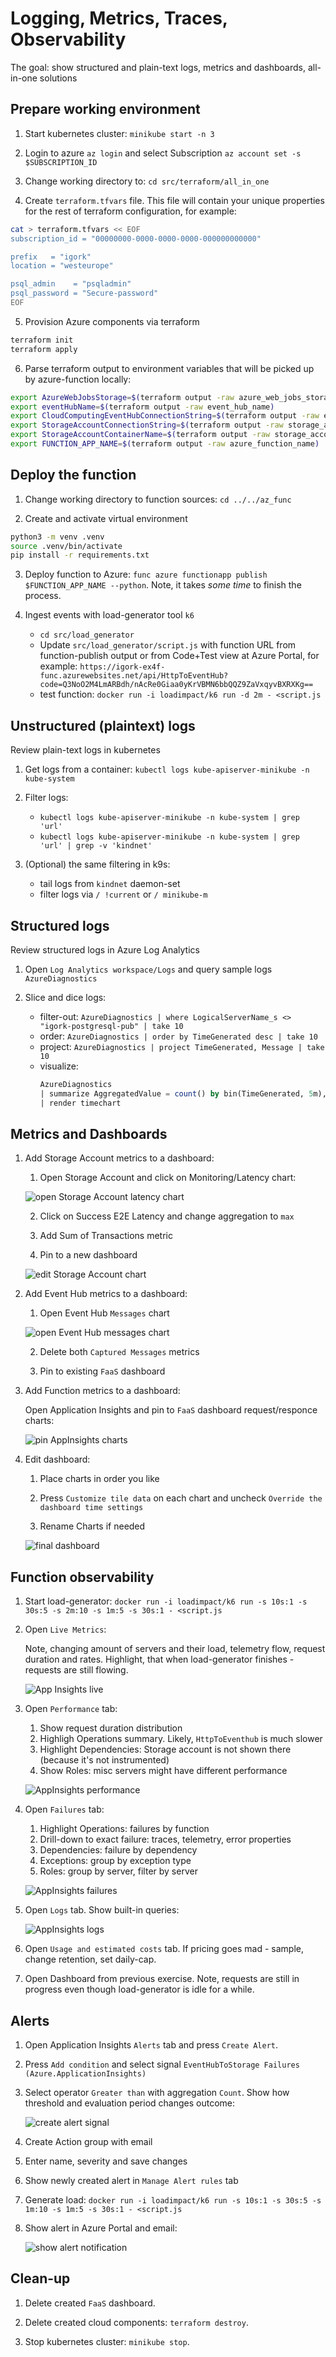 # Logging, Metrics, Traces, Observability

The goal: show structured and plain-text logs, metrics and dashboards, all-in-one solutions

## Prepare working environment

1. Start kubernetes cluster: `minikube start -n 3`

2. Login to azure `az login` and select Subscription `az account set -s $SUBSCRIPTION_ID`

3. Change working directory to: `cd src/terraform/all_in_one`

4. Create `terraform.tfvars` file. This file will contain your unique properties for the rest of terraform configuration, for example:

```sh
cat > terraform.tfvars << EOF
subscription_id = "00000000-0000-0000-0000-000000000000"

prefix   = "igork"
location = "westeurope"

psql_admin    = "psqladmin"
psql_password = "Secure-password"
EOF
```

5. Provision Azure components via terraform

```sh
terraform init
terraform apply
```

6. Parse terraform output to environment variables that will be picked up by azure-function locally:

```sh
export AzureWebJobsStorage=$(terraform output -raw azure_web_jobs_storage)
export eventHubName=$(terraform output -raw event_hub_name)
export CloudComputingEventHubConnectionString=$(terraform output -raw event_hub_connection_string)
export StorageAccountConnectionString=$(terraform output -raw storage_account_connection_string)
export StorageAccountContainerName=$(terraform output -raw storage_account_containername)
export FUNCTION_APP_NAME=$(terraform output -raw azure_function_name)
```

## Deploy the function

1. Change working directory to function sources: `cd ../../az_func`

2. Create and activate virtual environment

```sh
python3 -m venv .venv
source .venv/bin/activate
pip install -r requirements.txt
```

3. Deploy function to Azure: `func azure functionapp publish $FUNCTION_APP_NAME --python`. Note, it takes _some time_ to finish the process.

4. Ingest events with load-generator tool `k6`

    - `cd src/load_generator`
    - Update `src/load_generator/script.js` with function URL from function-publish output or from Code+Test view at Azure Portal, for example: `https://igork-ex4f-func.azurewebsites.net/api/HttpToEventHub?code=Q3NoO2M4LmARBdh/nAcRe0Giaa0yKrVBMN6bbQQZ9ZaVxqyvBXRXKg==`
    - test function: `docker run -i loadimpact/k6 run -d 2m - <script.js`

## Unstructured (plaintext) logs

Review plain-text logs in kubernetes

1. Get logs from a container: `kubectl logs kube-apiserver-minikube -n kube-system`

2. Filter logs:

    - `kubectl logs kube-apiserver-minikube -n kube-system | grep 'url'`
    - `kubectl logs kube-apiserver-minikube -n kube-system | grep 'url' | grep -v 'kindnet'`

3. (Optional) the same filtering in k9s:

    - tail logs from `kindnet` daemon-set
    - filter logs via `/ !current` or `/ minikube-m`

## Structured logs

Review structured logs in Azure Log Analytics

1. Open `Log Analytics workspace/Logs` and query sample logs `AzureDiagnostics`

2. Slice and dice logs:

    - filter-out: `AzureDiagnostics | where LogicalServerName_s <> "igork-postgresql-pub" | take 10`
    - order: `AzureDiagnostics | order by TimeGenerated desc | take 10`
    - project: `AzureDiagnostics | project TimeGenerated, Message | take 10`
    - visualize:
        ```sql
        AzureDiagnostics 
        | summarize AggregatedValue = count() by bin(TimeGenerated, 5m), LogicalServerName_s 
        | render timechart
        ```

## Metrics and Dashboards

1. Add Storage Account metrics to a dashboard:

    1. Open Storage Account and click on Monitoring/Latency chart:

    ![open Storage Account latency chart](../files/13-monitoring/01-storage-metrics.png)

    2. Click on Success E2E Latency and change aggregation to `max`

    3. Add Sum of Transactions metric

    4. Pin to a new dashboard
    
    ![edit Storage Account chart](../files/13-monitoring/02-storage-metrics.png)

2. Add Event Hub metrics to a dashboard:

    1. Open Event Hub `Messages` chart

    ![open Event Hub messages chart](../files/13-monitoring/03-event-hub-metrics.png)
    
    2. Delete both `Captured Messages` metrics

    3. Pin to existing `FaaS` dashboard

3. Add Function metrics to a dashboard:

    Open Application Insights and pin to `FaaS` dashboard request/responce charts:
    
    ![pin AppInsights charts](../files/13-monitoring/04-app-insights-metrics.png)

4. Edit dashboard:

    1. Place charts in order you like

    2. Press `Customize tile data` on each chart and uncheck `Override the dashboard time settings`

    3. Rename Charts if needed
    
    ![final dashboard](../files/13-monitoring/05-dashboard.png)

## Function observability

1. Start load-generator: `docker run -i loadimpact/k6 run -s 10s:1 -s 30s:5 -s 2m:10 -s 1m:5 -s 30s:1 - <script.js`

2. Open `Live Metrics`:

    Note, changing amount of servers and their load, telemetry flow, request duration and rates. Highlight, that when load-generator finishes - requests are still flowing.

    ![App Insights live](../files/13-monitoring/06-appinsights-live.png)

3. Open `Performance` tab:

    1. Show request duration distribution
    2. Highligh Operations summary. Likely, `HttpToEventhub` is much slower
    3. Highlight Dependencies: Storage account is not shown there (because it's not instrumented)
    4. Show Roles: misc servers might have different performance

    ![AppInsights performance](../files/13-monitoring/07-appinsights-performance.png)

4. Open `Failures` tab:

    1. Highlight Operations: failures by function
    2. Drill-down to exact failure: traces, telemetry, error properties
    3. Dependencies: failure by dependency
    4. Exceptions: group by exception type
    5. Roles: group by server, filter by server

    ![AppInsights failures](../files/13-monitoring/08-appinsights-failures.png)

5. Open `Logs` tab. Show built-in queries:

    ![AppInsights logs](../files/13-monitoring/09-appinsights-logs.png)

6. Open `Usage and estimated costs` tab. If pricing goes mad - sample, change retention, set daily-cap.

7. Open Dashboard from previous exercise. Note, requests are still in progress even though load-generator is idle for a while.

## Alerts

1. Open Application Insights `Alerts` tab and press `Create Alert`.

2. Press `Add condition` and select signal `EventHubToStorage Failures (Azure.ApplicationInsights)`

3. Select operator `Greater than` with aggregation `Count`. Show how threshold and evaluation period changes outcome:

    ![create alert signal](../files/13-monitoring/10-alert-signal.png)

4. Create Action group with email

5. Enter name, severity and save changes

6. Show newly created alert in `Manage Alert rules` tab

7. Generate load: `docker run -i loadimpact/k6 run -s 10s:1 -s 30s:5 -s 1m:10 -s 1m:5 -s 30s:1 - <script.js`

8. Show alert in Azure Portal and email:

    ![show alert notification](../files/13-monitoring/11-alert-notification.png)

## Clean-up

1. Delete created `FaaS` dashboard.

2. Delete created cloud components: `terraform destroy`.

3. Stop kubernetes cluster: `minikube stop`.
